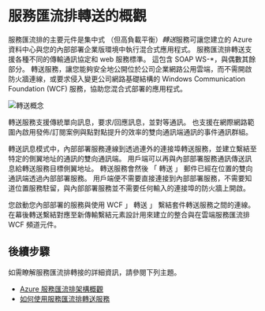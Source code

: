<properties
    pageTitle="服務匯流排轉送概觀 |Microsoft Azure"
    description="服務匯流排轉送概觀。"
    services="service-bus"
    documentationCenter=".net"
    authors="sethmanheim"
    manager="timlt"
    editor=""/>

<tags
    ms.service="service-bus"
    ms.workload="na"
    ms.tgt_pltfrm="na"
    ms.devlang="multiple"
    ms.topic="get-started-article"
    ms.date="09/01/2016"
    ms.author="sethm"/>


# <a name="overview-of-service-bus-relay"></a>服務匯流排轉送的概觀

服務匯流排的主要元件是集中式 （但高負載平衡）*轉送*服務可讓您建立的 Azure 資料中心與您的內部部署企業版環境中執行混合式應用程式。  服務匯流排轉送支援各種不同的傳輸通訊協定和 web 服務標準。 這包含 SOAP WS-*，與偶數其餘部分。 轉送服務，讓您能夠安全地公開位於公司企業網路公用雲端，而不需開啟防火牆連線，或要求侵入變更公司網路基礎結構的 Windows Communication Foundation (WCF) 服務，協助您混合式部署的應用程式。 

![轉送概念](./media/service-bus-relay-overview/sb-relay-01.png)

轉送服務支援傳統單向訊息，要求/回應訊息，並對等通訊。 也支援在網際網路範圍內啟用發佈/訂閱案例與點對點提升的效率的雙向通訊端通訊的事件通訊群組。 

轉送訊息模式中，內部部署服務連線到透過連外的連接埠轉送服務，並建立繫結至特定的側翼地址的通訊的雙向通訊端。 用戶端可以再與內部部署服務通訊傳送訊息給轉送服務目標側翼地址。 轉送服務會然後 「 轉送 」 郵件已經在位置的雙向通訊端透過內部部署服務。 用戶端便不需要直接連接到內部部署服務，不需要知道位置服務駐留，與內部部署服務並不需要任何輸入的連接埠的防火牆上開啟。

您啟動您內部部署的服務與使用 WCF 」 轉送 」 繫結套件轉送服務之間的連線。 在幕後轉送繫結對應至新傳輸繫結元素設計用來建立的整合與在雲端服務匯流排 WCF 頻道元件。 

## <a name="next-steps"></a>後續步驟

如需瞭解服務匯流排轉接的詳細資訊，請參閱下列主題。

- [Azure 服務匯流排架構概觀](../service-bus-messaging/service-bus-fundamentals-hybrid-solutions.md)
- [如何使用服務匯流排轉送服務](service-bus-dotnet-how-to-use-relay.md)

 